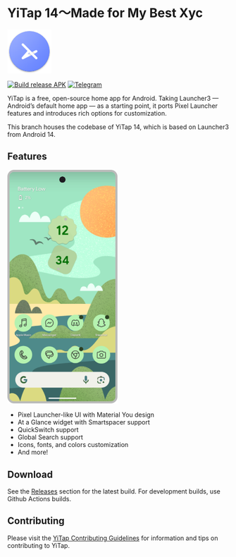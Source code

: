# YiTap 14～Made for My Best Xyc 

<picture>
    <!-- Avoid image being clickable with slight workaround --->
    <source media="(prefers-color-scheme: dark)" srcset="res/mipmap-xxxhdpi/ic_launcher_home.png" width="100">
    <img alt="" src="res/mipmap-xxxhdpi/ic_launcher_home.png" width="100">
</picture>

[![Build release APK](https://github.com/lingyicute/YiTap/actions/workflows/release_update.yml/badge.svg)](https://github.com/lingyicute/YiTap/actions/workflows/release_update.yml)
[![Telegram](https://img.shields.io/endpoint?url=https%3A%2F%2Ftg.sumanjay.workers.dev%2Flyi_channel)](https://t.me/lyi_channel)

YiTap is a free, open-source home app for Android. Taking Launcher3 — Android’s default home app — as a starting point, it ports Pixel Launcher features and introduces rich options for customization.

This branch houses the codebase of YiTap 14, which is based on Launcher3 from Android 14.

## Features

<picture>
    <!-- Avoid image being clickable with slight workaround --->
    <source media="(prefers-color-scheme: dark)" srcset="docs/device-frame.png" width="250px">
    <img alt="Google Pixel running YiTap Launcher with green wallpaper" src="docs/device-frame.png" width="250px">
</picture>

-   Pixel Launcher-like UI with Material You design
-   At a Glance widget with Smartspacer support
-   QuickSwitch support
-   Global Search support
-   Icons, fonts, and colors customization
-   And more!

## Download

See the [Releases](https://github.com/lingyicute/YiTap/releases) section for the latest build. For development builds, use Github Actions builds.

## Contributing

Please visit the [YiTap Contributing Guidelines](CONTRIBUTING.md) for information and tips on contributing to YiTap.
